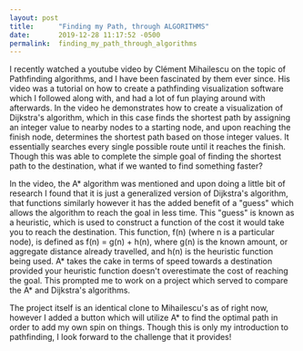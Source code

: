 ```yaml
---
layout: post
title:      "Finding my Path, through ALGORITHMS"
date:       2019-12-28 11:17:52 -0500
permalink:  finding_my_path_through_algorithms
---
```



I recently watched a youtube video by Clément Mihailescu on the topic of Pathfinding algorithms, and I have been fascinated by them ever since. His video was a tutorial on how to create a pathfinding visualization software which I followed along with, and had a lot of fun playing around with afterwards. In the video he demonstrates how to create a visualization of Dijkstra's algorithm, which in this case finds the shortest path by assigning an integer value to nearby nodes to a starting node, and upon reaching the finish node, determines the shortest path based on those integer values. It essentially searches every single possible route until it reaches the finish. Though this was able to complete the simple goal of finding the shortest path to the destination, what if we wanted to find something faster?

In the video, the A* algorithm was mentioned and upon doing a little bit of research I found that it is just a generalized version of Dijkstra's algorithm, that functions similarly however it has the added benefit of a "guess" which allows the algorithm to reach the goal in less time. This "guess" is known as a heuristic, which is used to construct a function of the cost it would take you to reach the destination. This function, f(n) (where n is a particular node), is defined as f(n) = g(n) + h(n), where g(n) is the known amount, or aggregate distance already travelled, and h(n) is the heuristic function being used. A* takes the cake in terms of speed towards a destination provided your heuristic function doesn't overestimate the cost of reaching the goal. This prompted me to work on a project which served to compare the A* and Dijkstra's algorithms.

The project itself is an identical clone to Mihailescu's as of right now, however I added a button which will utilize A* to find the optimal path in order to add my own spin on things. Though this is only my introduction to pathfinding, I look forward to the challenge that it provides!

